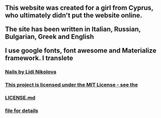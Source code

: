 <h2><p>This website was created for a girl from Cyprus, who ultimately didn't put the website online.</p>
<p>The site has been written in Italian, Russian, Bulgarian, Greek and English</p>
I use google fonts, font awesome and Materialize framework. I translete</h2>

<h3><a href="https://bluebutterflies.github.io/DreamNailsByLidinikolova/Eng/index.html#">Nails by Lidi Nikolova</h3>
  
  
  <p>
  <h3> This project is licensed under the MIT License - see the</h3>
  <h3><a href="https://github.com/BlueButterflies/DreamNailsByLidinikolova/blob/main/LICENSE">LICENSE.md</h3> <h3>file for details </h3>
  </p>
